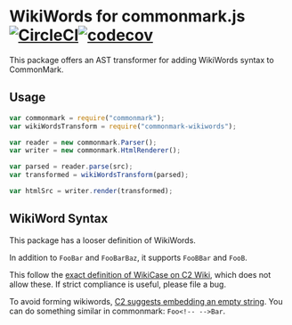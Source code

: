 # WikiWords for commonmark.js [![CircleCI](https://circleci.com/gh/Wilfred/commonmark-wikiwords.svg?style=svg)](https://circleci.com/gh/Wilfred/commonmark-wikiwords)[![codecov](https://codecov.io/gh/Wilfred/commonmark-wikiwords/branch/master/graph/badge.svg)](https://codecov.io/gh/Wilfred/commonmark-wikiwords)

This package offers an AST transformer for adding WikiWords syntax to
CommonMark.

## Usage

```javascript
var commonmark = require("commonmark");
var wikiWordsTransform = require("commonmark-wikiwords");

var reader = new commonmark.Parser();
var writer = new commonmark.HtmlRenderer();

var parsed = reader.parse(src);
var transformed = wikiWordsTransform(parsed);

var htmlSrc = writer.render(transformed);
```

## WikiWord Syntax

This package has a looser definition of WikiWords.

In addition to `FooBar` and `FooBarBaz`, it supports `FooBBar` and
`FooB`.

This follow the [exact definition of WikiCase on C2
Wiki](http://wiki.c2.com/?WikiCase), which does not allow these. If
strict compliance is useful, please file a bug.

To avoid forming wikiwords, [C2 suggests embedding an empty
string](http://wiki.c2.com/?SixSingleQuotes). You can do something
similar in commonmark: `Foo<!-- -->Bar`.
